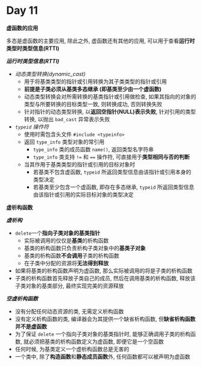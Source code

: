 # Day 11

**虚函数的应用** <p>
多态是虚函数的主要应用, 除此之外, 虚函数还有其他的应用, 可以用于查看**运行时类型时类型信息(RTTI)**

***运行时类型信息(RTTI)***
- *动态类型转换(dynamic_cast)*
    - 用于将基类类型的指针或引用转换为其子类类型的指针或引用
    - **前提是子类必须从基类多态继承 (即基类至少由一个虚函数)**
    - 动态类型转换会对所需转换的基类指针或引用做检查, 如果其指向的对象的类型与所要转换的目标类型一致, 则转换成功, 否则转换失败
    - 针对指针的动态类型转换, 以**返回空指针(NULL)表示失败**, 针对引用的类型转换, 以抛出 `bad_cast` 异常表示失败
- *`typeid` 操作符*
    - 使用时需包含头文件 `#include <typeinfo>`
    - 返回 `type_info` 类型对象的常引用
        - `type_info` 类的成员函数 `name()`, 返回类型名字符串
        - `type_info` 类支持 `!=` 和 `==` 操作符, 可直接用于**类型相同与否的判断**
    - 当其作用于基类类型的指针或引用的目标对象时
        - 若基类不包含虚函数, `typeid` 所返回类型信息由该指针或引用本身的类型决定
        - 若基类至少包含一个虚函数, 即存在多态继承, `typeid` 所返回类型信息由该指针或引用的实际目标对象的类型决定

**虚析构函数** <p>
***虚析构***
- `delete`一个**指向子类对象的基类指针**
    - 实际被调用的仅仅是**基类**的析构函数
    - 基类的析构函数只负责析构子类对象中的**基类子对象**
    - 基类的析构函数**不会调用**子类的析构函数
    - 在子类中分配的资源将**无法得到释放**
- 如果将基类的析构函数声明为虚函数, 那么实际被调用的将是子类的析构函数
- 子类的析构函数首先释放子类自己的成员, 然后在调用基类的析构函数, 释放该子类对象的基类部分, 最终实现完美的资源释放

***空虚析构函数***
- 没有分配任何动态资源的类, 无需定义析构函数
- 没有定义析构函数的类, 编译器会为其提供一个缺省析构函数, 但**缺省析构函数并不是虚函数**
- 为了保证 `delete` 一个指向子类对象的基类指针时, 能够正确调用子类的析构函数, 就必须把基类的析构函数定义为虚函数, 即便它是一个空函数
- 任何时候, 为基类定义一个虚析构函数总是无害的
- 一个类中, 除了**构造函数**和**静态成员函数**外, 任何函数都可以被声明为虚函数






